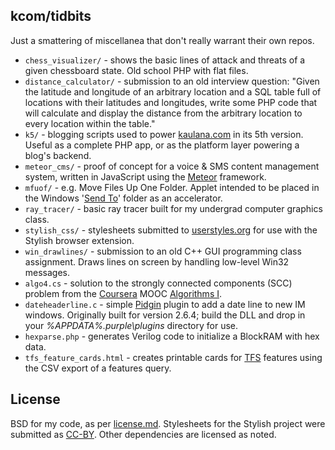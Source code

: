 ## kcom/tidbits

Just a smattering of miscellanea that don't really warrant their own repos.

* `chess_visualizer/` - shows the basic lines of attack and threats of a given
  chessboard state. Old school PHP with flat files.
* `distance_calculator/` - submission to an old interview question:
  "Given the latitude and longitude of an arbitrary location and a SQL table full
  of locations with their latitudes and longitudes, write some PHP code that will
  calculate and display the distance from the arbitrary location to every location
  within the table."
* `k5/` - blogging scripts used to power [kaulana.com][1] in its 5th version. Useful
  as a complete PHP app, or as the platform layer powering a blog's backend.
* `meteor_cms/` - proof of concept for a voice & SMS content management system,
  written in JavaScript using the [Meteor](http://meteor.com) framework.
* `mfuof/` - e.g. Move Files Up One Folder. Applet intended to be placed in the
  Windows '[Send To][2]' folder as an accelerator.
* `ray_tracer/` - basic ray tracer built for my undergrad computer graphics class.
* `stylish_css/` - stylesheets submitted to [userstyles.org][3] for use with the
  Stylish browser extension.
* `win_drawlines/` - submission to an old C++ GUI programming class assignment.
  Draws lines on screen by handling low-level Win32 messages.
* `algo4.cs` - solution to the strongly connected components (SCC) problem from
  the [Coursera](http://coursera.org) MOOC [Algorithms I][4].
* `dateheaderline.c` - simple [Pidgin](http://pidgin.im/) plugin to add a date line
  to new IM windows. Originally built for version 2.6.4; build the DLL and drop in
  your _%APPDATA%\.purple\plugins_ directory for use.
* `hexparse.php` - generates Verilog code to initialize a BlockRAM with hex data.
* `tfs_feature_cards.html` - creates printable cards for [TFS][5] features using
  the CSV export of a features query.

## License

BSD for my code, as per [license.md][6]. Stylesheets for the Stylish project were
submitted as [CC-BY][7]. Other dependencies are licensed as noted.

[1]: http://kaulana.com/
[2]: https://support.microsoft.com/en-us/kb/310270
[3]: https://userstyles.org/
[4]: https://class.coursera.org/algo/class/index
[5]: https://www.visualstudio.com/en-us/products/tfs-overview-vs.aspx
[6]: /license.md
[7]: http://creativecommons.org/licenses/by/4.0/
